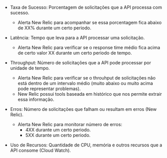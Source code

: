 - Taxa de Sucesso: Porcentagem de solicitações que a API processa com sucesso.
    - Alerta New Relic para acompanhar se essa porcentagem fica abaixo de XX% durante um certo periodo.

- Latência: Tempo que leva para a API processar uma solicitação.
    - Alerta New Relic para verificar se o response time médio fica acima de certo valor XX durante um certo periodo de tempo.

- Throughput: Número de solicitações que a API pode processar por unidade de tempo.
    - Alerta New Relic para verificar se o throuhput de solicitações não está dentro de um intervalo médio (muito abaixo ou muito acima pode representar problemas). 
    - New Relic possui tools baseada em histórico que nos permite extrair essa informação.

- Erros: Número de solicitações que falham ou resultam em erros (New Relic).
    - Alerta New Relic para monitorar número de erros:
        - 4XX durante um certo periodo.
        - 5XX durante um certo periodo.

- Uso de Recursos: Quantidade de CPU, memória e outros recursos que a API consome (Cloud Watch).